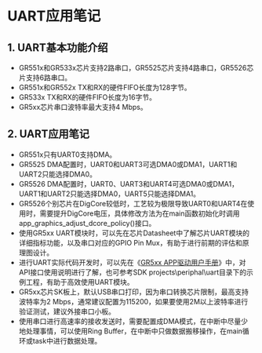 # UART应用笔记



## 1. UART基本功能介绍

* GR551x和GR533x芯片支持2路串口，GR5525芯片支持4路串口，GR5526芯片支持6路串口。
* GR551x和GR552x TX和RX的硬件FIFO长度为128字节。
* GR533x TX和RX的硬件FIFO长度为16字节。
* GR5xx芯片串口波特率最大支持4 Mbps。



## 2. UART应用笔记

* GR551x只有UART0支持DMA。
* GR5525 DMA配置时，UART0和UART3可选DMA0或DMA1，UART1和UART2只能选择DMA0。
* GR5526 DMA配置时，UART0、UART3和UART4可选DMA0或DMA1，UART1和UART2只能选择DMA0，UART5只能选择DMA1。
* GR5526个别芯片在DigCore较低时，工艺较为极限导致UART0和UART4在使用时，需要提升DigCore电压，具体修改方法为在main函数初始化时调用app_graphics_adjust_dcore_policy()接口。
* 使用GR5xx UART模块时，可以先在芯片Datasheet中了解芯片UART模块的详细指标功能，以及串口对应的GPIO Pin Mux，有助于进行前期的评估和原理图设计。
* 进行UART实际代码开发时，可以先在《[GR5xx APP驱动用户手册](https://docs.goodix.com/zh/online/detail/app_driver_bl/V1.4/cca9c0c5cf27f9dde90a1aa5d875e1af)》中，对API接口使用说明进行了解，也可参考SDK projects\periphal\uart目录下的示例工程，有助于高效使用UART模块。
* GR5xx芯片SK板上，默认USB串口打印，因为串口转换芯片限制，最高支持波特率为2 Mbps，通常建议配置为115200，如果要使用2M以上波特率进行验证测试，建议外接串口小板。
*  使用串口进行高速率的接收发送时，需要配置成DMA模式，在中断中尽量少地处理事情，可以使用Ring Buffer，在中断中只做数据搬移操作，在main循环或task中进行数据处理。



